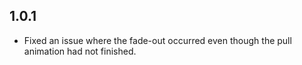 ## 1.0.1
- Fixed an issue where the fade-out occurred even though the pull animation had not finished.